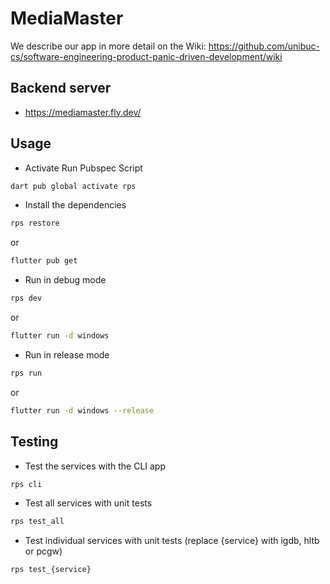 # MediaMaster

We describe our app in more detail on the Wiki: https://github.com/unibuc-cs/software-engineering-product-panic-driven-development/wiki

## Backend server
- https://mediamaster.fly.dev/

## Usage

- Activate Run Pubspec Script
```bash
dart pub global activate rps
```

- Install the dependencies
```bash
rps restore
```
or
```bash
flutter pub get
```

- Run in debug mode
```bash
rps dev
```
or
```bash
flutter run -d windows
```

- Run in release mode
```bash
rps run
```
or
```bash
flutter run -d windows --release
```

## Testing

- Test the services with the CLI app
```bash
rps cli
```

- Test all services with unit tests
```bash
rps test_all
```

- Test individual services with unit tests (replace {service} with igdb, hltb or pcgw)
```bash
rps test_{service}
```
